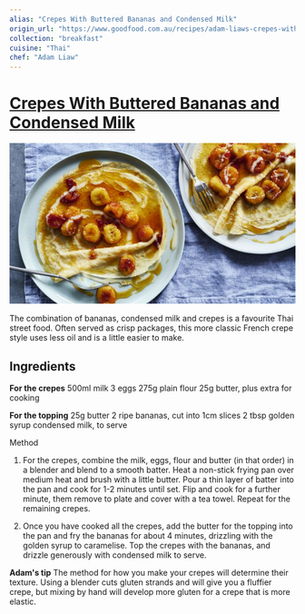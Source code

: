 ```yaml
---
alias: "Crepes With Buttered Bananas and Condensed Milk"
origin_url: "https://www.goodfood.com.au/recipes/adam-liaws-crepes-with-buttered-bananas-and-condensed-milk-20220304-h2263z"
collection: "breakfast"
cuisine: "Thai"
chef: "Adam Liaw"
---
```

# [Crepes With Buttered Bananas and Condensed Milk](https://www.goodfood.com.au/recipes/adam-liaws-crepes-with-buttered-bananas-and-condensed-milk-20220304-h2263z)
![](assets/5b38e6e09e253950d1076b703a7c20d9.png)

The combination of bananas, condensed milk and crepes is a favourite Thai street food. Often served as crisp packages, this more classic French crepe style uses less oil and is a little easier to make.

## Ingredients

**For the crepes**
500ml milk
3 eggs
275g plain flour
25g butter, plus extra for cooking

**For the topping**
25g butter
2 ripe bananas, cut into 1cm slices
2 tbsp golden syrup
condensed milk, to serve

Method

1. For the crepes, combine the milk, eggs, flour and butter (in that order) in a blender and blend to a smooth batter. Heat a non-stick frying pan over medium heat and brush with a little butter. Pour a thin layer of batter into the pan and cook for 1-2 minutes until set. Flip and cook for a further minute, them remove to plate and cover with a tea towel. Repeat for the remaining crepes. 

2. Once you have cooked all the crepes, add the butter for the topping into the pan and fry the bananas for about 4 minutes, drizzling with the golden syrup to caramelise. Top the crepes with the bananas, and drizzle generously with condensed milk to serve.

**Adam's tip** The method for how you make your crepes will determine their texture. Using a blender cuts gluten strands and will give you a fluffier crepe, but mixing by hand will develop more gluten for a crepe that is more elastic. 